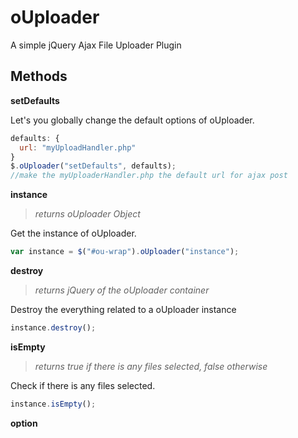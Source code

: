 # oUploader
A simple jQuery Ajax File Uploader Plugin


Methods
------
**setDefaults**

Let's you globally change the default options of oUploader.
```javascript
defaults: {
  url: "myUploadHandler.php"
}
$.oUploader("setDefaults", defaults);
//make the myUploaderHandler.php the default url for ajax post
```

**instance**

>*returns oUploader Object*

Get the instance of oUploader.
```javascript
var instance = $("#ou-wrap").oUploader("instance");
```

**destroy**

>*returns jQuery of the oUploader container*

Destroy the everything related to a oUploader instance
```javascript
instance.destroy();
```

**isEmpty**

>*returns true if there is any files selected, false otherwise*

Check if there is any files selected.
```javascript
instance.isEmpty();
```

**option**

>*return oUploader Object*

Change/set options.
```javascript
instance.option(newOptions);
```

Options
------
**url** *(required)*

>**_String_**
>
>>Default: undefined

The path passed as the url of the ajax post request.


**trigger**

>**_jQuery, CSS Selector or DOM Element_**
>
>>Default: undefined

If you want to bind the upload to a trigger, set an element as the trigger. If you do not set a valid element as the trigger ajax request is triggered as soon as any files are selected by the file input.


**triggerEvent**

>**_String_**
>
>>Default: "click"

The name of the event that will trigger the upload when fired on the **trigger**. This option only makes sense when set along with the **trigger** option.


**serverParameters**

>**_Object_**
>
>>Default: {}

Key-Value pair you put in this option will be passed as Data to ajax post requests.


**text**

>**_String_**
>
>>Default: "Select File..."

The text of the select file button.


**buttonClass**

>**_String_** (*seperate multiple classes spaces*)
>
>>Default: ""

Class(es) to be added to the select file button.

**buttonStyle**

>**_Object_**
>
>>Default: {}

An object containing style rules to be added to the select file button.


**allowMultiple**

>**_Boolean_**
>
>>Default: false

Set to true in order to allow multiple file selection.

**maxSize**

>**_Number_** (*KiB*)
>
>>Default: undefined

Maximum allowed file size in KiB.


**customFileTypes**

>**_String_**
>
>>Default: undefined

String passed into file input's [accept attribute](http://www.w3schools.com/tags/att_input_accept.asp).


**feedback**

>**_Object_**

**feedback.enabled**

>**_Boolean_**
>
>>Default: true

Set to false if yo do not want the feedback texts to be shown.

**feedback.element**

>**_jQuery, CSS Selector or DOM Element_**
>
>>Default: internal info element of oUploader

The element that feedback text will be written into.


**texts_**

>**_Object_**

Texts used in the plugin.

**texts.success**

>**_String_**
>
>>Default: "Files were successfully uploaded."

success text.

**texts.sizeFail**

>**_String_**
>
>>Default: "Cannot be uploaded because file size exceeds the limit."

Exceeds maximum size failure text.

